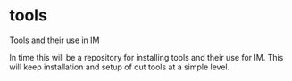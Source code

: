 # tools
Tools and their use in IM

In time this will be a repository for installing tools and their use for IM.
This will keep installation and setup of out tools at a simple level.
